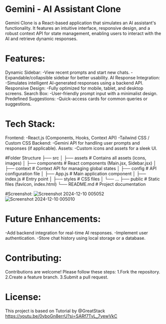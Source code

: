 # Gemini - AI Assistant Clone
Gemini Clone is a React-based application that simulates an AI assistant's functionality. It features an intuitive interface, responsive design, and a robust context API for state management, enabling users to interact with the AI and retrieve dynamic responses.

# Features:
Dynamic Sidebar:
  -View recent prompts and start new chats.
  -Expandable/collapsible sidebar for better usability.
AI Response Integration:
  -Simulates intelligent AI-generated responses using a backend API.
Responsive Design:
  -Fully optimized for mobile, tablet, and desktop screens.
Search Box:
  -User-friendly prompt input with a minimalist design.
Predefined Suggestions:
  -Quick-access cards for common queries or suggestions.
 
# Tech Stack:
Frontend:
  -React.js (Components, Hooks, Context API)
  -Tailwind CSS / Custom CSS
Backend:
  -Gemini API for handling user prompts and responses (if applicable).
Assets:
  -Custom icons and assets for a sleek UI.

#Folder Structure
├── src
│   ├── assets       # Contains all assets (icons, images)
│   ├── components   # React components (Main.jsx, Sidebar.jsx)
│   ├── context      # Context API for managing global states
│   ├── config       # API configuration file
│   ├── App.js       # Main application component
│   ├── index.js     # Entry point
│   ├── styles       # CSS files
│   └── ...
├── public           # Static files (favicon, index.html)
└── README.md        # Project documentation

#Screenshot:
![Screenshot 2024-12-10 005052](https://github.com/user-attachments/assets/974856c8-6417-4034-8a07-f3c32a043708)
![Screenshot 2024-12-10 005010](https://github.com/user-attachments/assets/1ea438e2-1532-4674-8205-ae1007b34845)

# Future Enhancements:
  -Add backend integration for real-time AI responses.
  -Implement user authentication. 
  -Store chat history using local storage or a database.

# Contributing:
Contributions are welcome! Please follow these steps:
1.Fork the repository.
2.Create a feature branch.
3.Submit a pull request.

# License:
This project is based on Tutorial by @GreatStack
https://youtu.be/0yboGn8errU?si=SARf7TvL_7yewVkC
